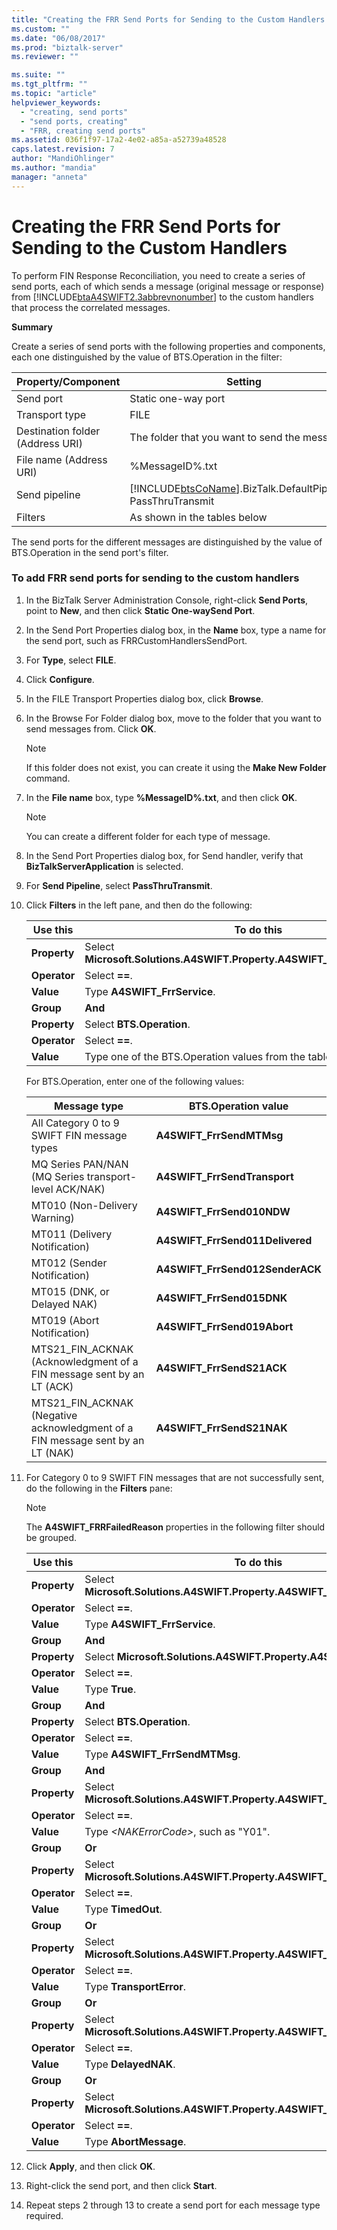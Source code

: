 ```yaml
---
title: "Creating the FRR Send Ports for Sending to the Custom Handlers | Microsoft Docs"
ms.custom: ""
ms.date: "06/08/2017"
ms.prod: "biztalk-server"
ms.reviewer: ""

ms.suite: ""
ms.tgt_pltfrm: ""
ms.topic: "article"
helpviewer_keywords: 
  - "creating, send ports"
  - "send ports, creating"
  - "FRR, creating send ports"
ms.assetid: 036f1f97-17a2-4e02-a85a-a52739a48528
caps.latest.revision: 7
author: "MandiOhlinger"
ms.author: "mandia"
manager: "anneta"
---
```

# Creating the FRR Send Ports for Sending to the Custom Handlers
To perform FIN Response Reconciliation, you need to create a series of send ports, each of which sends a message (original message or response) from [!INCLUDE[btaA4SWIFT2.3abbrevnonumber](../../includes/btaa4swift2-3abbrevnonumber-md.md)] to the custom handlers that process the correlated messages.  
  
 **Summary**  
  
 Create a series of send ports with the following properties and components, each one distinguished by the value of BTS.Operation in the filter:  
  
|Property/Component|Setting|  
|-------------------------|-------------|  
|Send port|Static one-way port|  
|Transport type|FILE|  
|Destination folder (Address URI)|The folder that you want to send the message to|  
|File name (Address URI)|%MessageID%.txt|  
|Send pipeline|[!INCLUDE[btsCoName](../../includes/btsconame-md.md)].BizTalk.DefaultPipelines. PassThruTransmit|  
|Filters|As shown in the tables below|  
  
 The send ports for the different messages are distinguished by the value of BTS.Operation in the send port's filter.  
  
### To add FRR send ports for sending to the custom handlers  
  
1.  In the BizTalk Server Administration Console, right-click **Send Ports**, point to **New**, and then click **Static One-waySend Port**.  
  
2.  In the Send Port Properties dialog box, in the **Name** box, type a name for the send port, such as FRRCustomHandlersSendPort.  
  
3.  For **Type**, select **FILE**.  
  
4.  Click **Configure**.  
  
5.  In the FILE Transport Properties dialog box, click **Browse**.  
  
6.  In the Browse For Folder dialog box, move to the folder that you want to send messages from. Click **OK**.  
  
    > [!NOTE]
    >  If this folder does not exist, you can create it using the **Make New Folder** command.  
  
7.  In the **File name** box, type **%MessageID%.txt**, and then click **OK**.  
  
    > [!NOTE]
    >  You can create a different folder for each type of message.  
  
8.  In the Send Port Properties dialog box, for Send handler, verify that **BizTalkServerApplication** is selected.  
  
9. For **Send Pipeline**, select **PassThruTransmit**.  
  
10. Click **Filters** in the left pane, and then do the following:  
  
    |Use this|To do this|  
    |--------------|----------------|  
    |**Property**|Select **Microsoft.Solutions.A4SWIFT.Property.A4SWIFT_SendingServiceType**.|  
    |**Operator**|Select **==**.|  
    |**Value**|Type **A4SWIFT_FrrService**.|  
    |**Group**|**And**|  
    |**Property**|Select **BTS.Operation**.|  
    |**Operator**|Select **==**.|  
    |**Value**|Type one of the BTS.Operation values from the table below.|  
  
     For BTS.Operation, enter one of the following values:  
  
    |Message type|BTS.Operation value|  
    |------------------|-------------------------|  
    |All Category 0 to 9 SWIFT FIN message types|**A4SWIFT_FrrSendMTMsg**|  
    |MQ Series PAN/NAN (MQ Series transport-level ACK/NAK)|**A4SWIFT_FrrSendTransport**|  
    |MT010 (Non-Delivery Warning)|**A4SWIFT_FrrSend010NDW**|  
    |MT011 (Delivery Notification)|**A4SWIFT_FrrSend011Delivered**|  
    |MT012 (Sender Notification)|**A4SWIFT_FrrSend012SenderACK**|  
    |MT015 (DNK, or Delayed NAK)|**A4SWIFT_FrrSend015DNK**|  
    |MT019 (Abort Notification)|**A4SWIFT_FrrSend019Abort**|  
    |MTS21_FIN_ACKNAK (Acknowledgment of a FIN message sent by an LT (ACK)|**A4SWIFT_FrrSendS21ACK**|  
    |MTS21_FIN_ACKNAK (Negative acknowledgment of a FIN message sent by an LT (NAK)|**A4SWIFT_FrrSendS21NAK**|  
  
11. For Category 0 to 9 SWIFT FIN messages that are not successfully sent, do the following in the **Filters** pane:  
  
    > [!NOTE]
    >  The **A4SWIFT_FRRFailedReason** properties in the following filter should be grouped.  
  
    |Use this|To do this|  
    |--------------|----------------|  
    |**Property**|Select **Microsoft.Solutions.A4SWIFT.Property.A4SWIFT_SendingServiceType**.|  
    |**Operator**|Select **==**.|  
    |**Value**|Type **A4SWIFT_FrrService**.|  
    |**Group**|**And**|  
    |**Property**|Select **Microsoft.Solutions.A4SWIFT.Property.A4SWIFT_FrrFailed**.|  
    |**Operator**|Select **==**.|  
    |**Value**|Type **True**.|  
    |**Group**|**And**|  
    |**Property**|Select **BTS.Operation**.|  
    |**Operator**|Select **==**.|  
    |**Value**|Type **A4SWIFT_FrrSendMTMsg**.|  
    |**Group**|**And**|  
    |**Property**|Select **Microsoft.Solutions.A4SWIFT.Property.A4SWIFT_FRRFailedReason**.|  
    |**Operator**|Select **==**.|  
    |**Value**|Type *\<NAKErrorCode\>*, such as "Y01".|  
    |**Group**|**Or**|  
    |**Property**|Select **Microsoft.Solutions.A4SWIFT.Property.A4SWIFT_FRRFailedReason**.|  
    |**Operator**|Select **==**.|  
    |**Value**|Type **TimedOut**.|  
    |**Group**|**Or**|  
    |**Property**|Select **Microsoft.Solutions.A4SWIFT.Property.A4SWIFT_FRRFailedReason**.|  
    |**Operator**|Select **==**.|  
    |**Value**|Type **TransportError**.|  
    |**Group**|**Or**|  
    |**Property**|Select **Microsoft.Solutions.A4SWIFT.Property.A4SWIFT_FRRFailedReason**.|  
    |**Operator**|Select **==**.|  
    |**Value**|Type **DelayedNAK**.|  
    |**Group**|**Or**|  
    |**Property**|Select **Microsoft.Solutions.A4SWIFT.Property.A4SWIFT_FRRFailedReason**.|  
    |**Operator**|Select **==**.|  
    |**Value**|Type **AbortMessage**.|  
  
12. Click **Apply**, and then click **OK**.  
  
13. Right-click the send port, and then click **Start**.  
  
14. Repeat steps 2 through 13 to create a send port for each message type required.